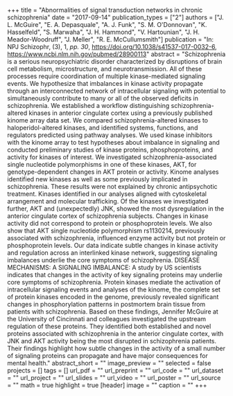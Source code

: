 +++
title = "Abnormalities of signal transduction networks in chronic schizophrenia"
date = "2017-09-14"
publication_types = ["2"]
authors = ["J. L. McGuire", "E. A. Depasquale", "A. J. Funk", "S. M. O'Donnovan", "K. Hasselfeld", "S. Marwaha", "J. H. Hammond", "V. Hartounian", "J. H. Meador-Woodruff", "J. Meller", "R. E. McCullumsmith"]
publication = "In: NPJ Schizophr, (3), 1, _pp. 30_, https://doi.org/10.1038/s41537-017-0032-6, https://www.ncbi.nlm.nih.gov/pubmed/28900113"
abstract = "Schizophrenia is a serious neuropsychiatric disorder characterized by disruptions of brain cell metabolism, microstructure, and neurotransmission. All of these processes require coordination of multiple kinase-mediated signaling events. We hypothesize that imbalances in kinase activity propagate through an interconnected network of intracellular signaling with potential to simultaneously contribute to many or all of the observed deficits in schizophrenia. We established a workflow distinguishing schizophrenia-altered kinases in anterior cingulate cortex using a previously published kinome array data set. We compared schizophrenia-altered kinases to haloperidol-altered kinases, and identified systems, functions, and regulators predicted using pathway analyses. We used kinase inhibitors with the kinome array to test hypotheses about imbalance in signaling and conducted preliminary studies of kinase proteins, phosphoproteins, and activity for kinases of interest. We investigated schizophrenia-associated single nucleotide polymorphisms in one of these kinases, AKT, for genotype-dependent changes in AKT protein or activity. Kinome analyses identified new kinases as well as some previously implicated in schizophrenia. These results were not explained by chronic antipsychotic treatment. Kinases identified in our analyses aligned with cytoskeletal arrangement and molecular trafficking. Of the kinases we investigated further, AKT and (unexpectedly) JNK, showed the most dysregulation in the anterior cingulate cortex of schizophrenia subjects. Changes in kinase activity did not correspond to protein or phosphoprotein levels. We also show that AKT single nucleotide polymorphism rs1130214, previously associated with schizophrenia, influenced enzyme activity but not protein or phosphoprotein levels. Our data indicate subtle changes in kinase activity and regulation across an interlinked kinase network, suggesting signaling imbalances underlie the core symptoms of schizophrenia. DISEASE MECHANISMS: A SIGNALING IMBALANCE: A study by US scientists indicates that changes in the activity of key signaling proteins may underlie core symptoms of schizophrenia. Protein kinases mediate the activation of intracellular signaling events and analyses of the kinome, the complete set of protein kinases encoded in the genome, previously revealed significant changes in phosphorylation patterns in postmortem brain tissue from patients with schizophrenia. Based on these findings, Jennifer McGuire at the University of Cincinnati and colleagues investigated the upstream regulation of these proteins. They identified both established and novel proteins associated with schizophrenia in the anterior cingulate cortex, with JNK and AKT activity being the most disrupted in schizophrenia patients. Their findings highlight how subtle changes in the activity of a small number of signaling proteins can propagate and have major consequences for mental health."
abstract_short = ""
image_preview = ""
selected = false
projects = []
tags = []
url_pdf = ""
url_preprint = ""
url_code = ""
url_dataset = ""
url_project = ""
url_slides = ""
url_video = ""
url_poster = ""
url_source = ""
math = true
highlight = true
[header]
image = ""
caption = ""
+++

